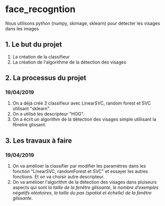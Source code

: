 # face_recogntion

Nous utilisons python (numpy, skimage, sklearn) pour détecter les visages dans les images

## 1. Le but du projet
1. La création de la classifieur
2. La création de l'algorithme de la détection des visages

## 2. La processus du projet
### 19/04/2019
1. On a déjà créé 3 classifieur avec LinearSVC, random forest et SVC utilisant "sklearn". 
2. On a utilisé les descripteur "HOG".
3. On a écrit un algorithm de la détection des visages simple utiliisant la fênetre glissant.

## 3. Les travaux à faire
### 19/04/2019
1. On va amélioer la classifier par modifier les paramètres dans les fonction "LinearSVC, randomForest et SVC" et essayer les autres fonctions. Et on va choisir autre descripteur.
2. On va amélioer l'algorithm de la détection des visages dans pluiseurs aspects qui sont *la taille de la fenêtre glissante*, *le nombre d’exemples négatifs aléatoires*, *la taille du pas (spatial et échelle) de la fenêtre glissante*.
